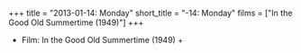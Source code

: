 +++
title = "2013-01-14: Monday"
short_title = "-14: Monday"
films = ["In the Good Old Summertime (1949)"]
+++


* Film: In the Good Old Summertime (1949) +

